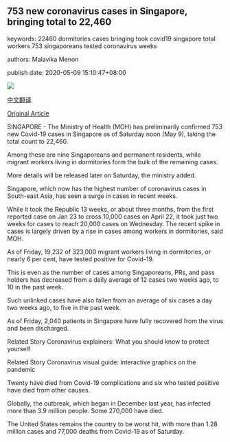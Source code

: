## 753 new coronavirus cases in Singapore, bringing total to 22,460

keywords: 22460 dormitories cases bringing took covid19 singapore total workers 753 singaporeans tested coronavirus weeks

authors: Malavika Menon

publish date: 2020-05-09 15:10:47+08:00

![](https://www.straitstimes.com/sites/default/files/styles/x_large/public/articles/2020/05/09/rk_woodlandslodge_090520.jpg?itok=ig7k34Rf)

[中文翻译](753%20new%20coronavirus%20cases%20in%20Singapore%2C%20bringing%20total%20to%2022%2C460_zh.md)

[Original Article](https://www.straitstimes.com/singapore/753-new-coronavirus-cases-in-singapore-bringing-total-to-22460)

SINGAPORE - The Ministry of Health (MOH) has preliminarily confirmed 753 new Covid-19 cases in Singapore as of Saturday noon (May 9), taking the total count to 22,460.

Among these are nine Singaporeans and permanent residents, while migrant workers living in dormitories form the bulk of the remaining cases.

More details will be released later on Saturday, the ministry added.

Singapore, which now has the highest number of coronavirus cases in South-east Asia, has seen a surge in cases in recent weeks.

While it took the Republic 13 weeks, or about three months, from the first reported case on Jan 23 to cross 10,000 cases on April 22, it took just two weeks for cases to reach 20,000 cases on Wednesday. The recent spike in cases is largely driven by a rise in cases among workers in dormitories, said MOH.

As of Friday, 19,232 of 323,000 migrant workers living in dormitories, or nearly 6 per cent, have tested positive for Covid-19.

This is even as the number of cases among Singaporeans, PRs, and pass holders has decreased from a daily average of 12 cases two weeks ago, to 10 in the past week.

Such unlinked cases have also fallen from an average of six cases a day two weeks ago, to five in the past week.

As of Friday, 2,040 patients in Singapore have fully recovered from the virus and been discharged.

Related Story Coronavirus explainers: What you should know to protect yourself

Related Story Coronavirus visual guide: Interactive graphics on the pandemic

Twenty have died from Covid-19 complications and six who tested positive have died from other causes.

Globally, the outbreak, which began in December last year, has infected more than 3.9 million people. Some 270,000 have died.

The United States remains the country to be worst hit, with more than 1.28 million cases and 77,000 deaths from Covid-19 as of Saturday.